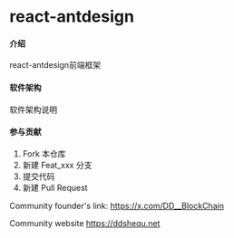 # react-antdesign

#### 介绍
react-antdesign前端框架

#### 软件架构
软件架构说明

#### 参与贡献

1.  Fork 本仓库
2.  新建 Feat_xxx 分支
3.  提交代码
4.  新建 Pull Request

Community founder's link: https://x.com/DD__BlockChain


Community website https://ddshequ.net
